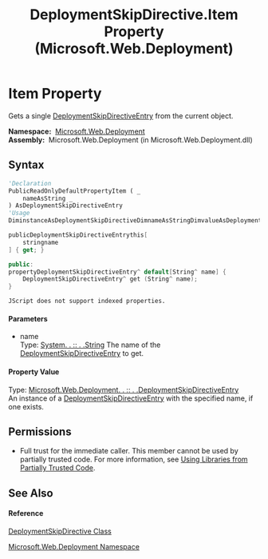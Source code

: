 ﻿---
title: DeploymentSkipDirective.Item Property  (Microsoft.Web.Deployment)
TOCTitle: Item Property
ms:assetid: P:Microsoft.Web.Deployment.DeploymentSkipDirective.Item(System.String)
ms:mtpsurl: https://msdn.microsoft.com/en-us/library/microsoft.web.deployment.deploymentskipdirective.item(v=VS.90)
ms:contentKeyID: 20209313
ms.date: 05/02/2012
mtps_version: v=VS.90
f1_keywords:
- Microsoft.Web.Deployment.DeploymentSkipDirective.Item
- Microsoft.Web.Deployment.DeploymentSkipDirective.get_Item
dev_langs:
- CSharp
- JScript
- VB
- c++
api_location:
- Microsoft.Web.Deployment.dll
api_name:
- Microsoft.Web.Deployment.DeploymentSkipDirective.get_Item
- Microsoft.Web.Deployment.DeploymentSkipDirective.Item
api_type:
- Managed
topic_type:
- apiref
- kbSyntax
product_family_name: VS
ROBOTS: INDEX,FOLLOW
---

# Item Property

Gets a single [DeploymentSkipDirectiveEntry](deploymentskipdirectiveentry-class-microsoft-web-deployment.md) from the current object.

**Namespace:**  [Microsoft.Web.Deployment](microsoft-web-deployment-namespace.md)  
**Assembly:**  Microsoft.Web.Deployment (in Microsoft.Web.Deployment.dll)

## Syntax

``` vb
'Declaration
PublicReadOnlyDefaultPropertyItem ( _
    nameAsString _
) AsDeploymentSkipDirectiveEntry
'Usage
DiminstanceAsDeploymentSkipDirectiveDimnameAsStringDimvalueAsDeploymentSkipDirectiveEntryvalue = instance(name)
```

``` csharp
publicDeploymentSkipDirectiveEntrythis[
    stringname
] { get; }
```

``` c++
public:
propertyDeploymentSkipDirectiveEntry^ default[String^ name] {
    DeploymentSkipDirectiveEntry^ get (String^ name);
}
```

``` jscript
JScript does not support indexed properties.
```

#### Parameters

  - name  
    Type: [System. . :: . .String](https://msdn.microsoft.com/en-us/library/s1wwdcbf\(v=vs.90\))  
    The name of the [DeploymentSkipDirectiveEntry](deploymentskipdirectiveentry-class-microsoft-web-deployment.md) to get.  

#### Property Value

Type: [Microsoft.Web.Deployment. . :: . .DeploymentSkipDirectiveEntry](deploymentskipdirectiveentry-class-microsoft-web-deployment.md)  
An instance of a [DeploymentSkipDirectiveEntry](deploymentskipdirectiveentry-class-microsoft-web-deployment.md) with the specified name, if one exists.  

## Permissions

  - Full trust for the immediate caller. This member cannot be used by partially trusted code. For more information, see [Using Libraries from Partially Trusted Code](https://msdn.microsoft.com/en-us/library/8skskf63\(v=vs.90\)).

## See Also

#### Reference

[DeploymentSkipDirective Class](deploymentskipdirective-class-microsoft-web-deployment.md)

[Microsoft.Web.Deployment Namespace](microsoft-web-deployment-namespace.md)

